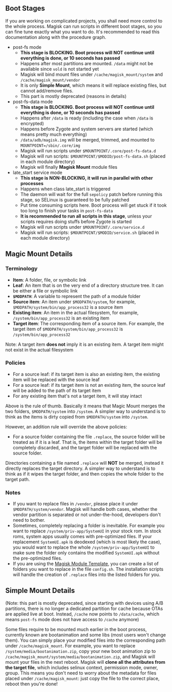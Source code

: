 ## Boot Stages
If you are working on complicated projects, you shall need more control to the whole process. Magisk can run scripts in different boot stages, so you can fine tune exactly what you want to do. It's recommended to read this documentation along with the procedure graph.

- post-fs mode
    - **This stage is BLOCKING. Boot process will NOT continue until everything is done, or 10 seconds has passed**
    - Happens after most partitions are mounted. `/data` might not be available since `vold` is not started yet
    - Magisk will bind mount files under `/cache/magisk_mount/system` and `/cache/magisk_mount/vendor`
    - It is only **Simple Mount**, which means it will replace existing files, but cannot add/remove files.
    - This part is mostly deprecated (reasons in details)
- post-fs-data mode
    - **This stage is BLOCKING. Boot process will NOT continue until everything is done, or 10 seconds has passed**
    - Happens after `/data` is ready (including the case when `/data` is encrypted)
    - Happens before Zygote and system servers are started (which means pretty much everything)
    - `/data/adb/magisk.img` will be merged, trimmed, and mounted to `MOUNTPOINT=/sbin/.core/img`
    - Magisk will run scripts under `$MOUNTPOINT/.core/post-fs-data.d`
    - Magisk will run scripts: `$MOUNTPOINT/$MODID/post-fs-data.sh` (placed in each module directory)
    - Magisk will finally **Magisk Mount** module files
- late_start service mode
    - **This stage is NON-BLOCKING, it will run in parallel with other processes**
    - Happens when class late_start is triggered
    - The daemon will wait for the full `sepolicy` patch before running this stage, so SELinux is guaranteed to be fully patched
    - Put time consuming scripts here. Boot process will get stuck if it took too long to finish your tasks in `post-fs-data`
    - **It is recommended to run all scripts in this stage**, unless your scripts requires doing stuffs before Zygote is started
    - Magisk will run scripts under `$MOUNTPOINT/.core/service.d`
    - Magisk will run scripts: `$MOUNTPOINT/$MODID/service.sh` (placed in each module directory)

## Magic Mount Details
### Terminology
- **Item**: A folder, file, or symbolic link
- **Leaf**: An item that is on the very end of a directory structure tree. It can be either a file or symbolic link
- **`$MODPATH`**: A variable to represent the path of a module folder
- **Source item**: An item under `$MODPATH/system`, for example, `$MODPATH/system/bin/app_process32` is a source item
- **Existing item**: An item in the actual filesystem, for example, `/system/bin/app_process32` is an existing item
- **Target item**: The corresponding item of a source item. For example, the target item of `$MODPATH/system/bin/app_process32` is `/system/bin/app_process32`

Note: A target item **does not** imply it is an existing item. A target item might not exist in the actual filesystem

### Policies
- For a source leaf: if its target item is also an existing item, the existing item will be replaced with the source leaf
- For a source leaf: if its target item is not an existing item, the source leaf will be added to the path of its target item
- For any existing item that's not a target item, it will stay intact

Above is the rule of thumb. Basically it means that Magic Mount merges the two folders, `$MODPATH/system` into `/system`. A simpler way to understand is to think as the items is dirty copied from `$MODPATH/system` into `/system`.

However, an addition rule will override the above policies:

- For a source folder containing the file `.replace`, the source folder will be treated as if it is a leaf. That is, the items within the target folder will be completely discarded, and the target folder will be replaced with the source folder.

Directories containing a file named `.replace` will **NOT** be merged, instead it directly replaces the target directory. A simpler way to understand is to think as if it wipes the target folder, and then copies the whole folder to the target path.

### Notes
- If you want to replace files in `/vendor`, please place it under `$MODPATH/system/vendor`. Magisk will handle both cases, whether the vendor partition is separated or not under-the-hood, developers don't need to bother.
- Sometimes, completely replacing a folder is inevitable. For example you want to replace `/system/priv-app/SystemUI` in your stock rom. In stock roms, system apps usually comes with pre-optimized files. If your replacement `SystemUI.apk` is deodexed (which is most likely the case), you would want to replace the whole `/system/priv-app/SystemUI` to make sure the folder only contains the modified `SystemUI.apk` without the pre-optimized files.
- If you are using the [Magisk Module Template](https://github.com/topjohnwu/magisk-module-template), you can create a list of folders you want to replace in the file `config.sh`. The installation scripts will handle the creation of `.replace` files into the listed folders for you.

## Simple Mount Details
(Note: this part is mostly deprecated, since starting with devices using A/B partitions, there is no longer a dedicated partition for cache because OTAs are applied live at boot. Instead, `/cache` now points to `/data/cache`, which means `post-fs` mode does not have access to `/cache` anymore)

Some files require to be mounted much earlier in the boot process, currently known are bootanimation and some libs (most users won't change them). You can simply place your modified files into the corresponding path under `/cache/magisk_mount`. For example, you want to replace `/system/media/bootanimation.zip`, copy your new boot animation zip to `/cache/magisk_mount/system/media/bootanimation.zip`, and Magisk will mount your files in the next reboot. Magisk will **clone all the attributes from the target file**, which includes selinux context, permission mode, owner, group. This means you don't need to worry about the metadata for files placed under `/cache/magisk_mount`: just copy the file to the correct place, reboot then you're done!
